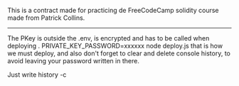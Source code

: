 This is a contract made for practicing de FreeCodeCamp solidity course made from Patrick Collins.

---

The PKey is outside the .env, is encrypted and has to be called when deploying .
PRIVATE_KEY_PASSWORD=xxxxxx node deploy.js
that is how we must deploy, and also don't forget to clear and delete console history, to avoid leaving your password written in there.

Just write history -c
